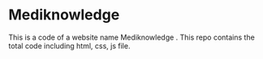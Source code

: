 # Mediknowledge
This is a code of a website name Mediknowledge . This repo contains the total code including html, css, js file.
